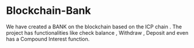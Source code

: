 # Blockchain-Bank
We have created a BANK on the blockchain based on the ICP chain . The project has functionalities like check balance , Withdraw ,  Deposit  and even has a Compound Interest function.
